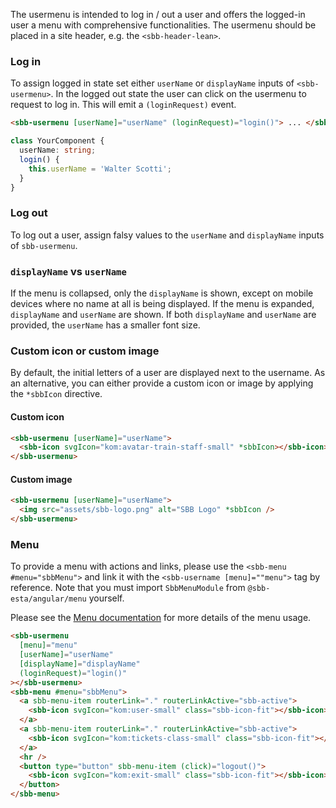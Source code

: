 The usermenu is intended to log in / out a user and offers the logged-in user a menu
with comprehensive functionalities. The usermenu should be placed in a site header, e.g. the `<sbb-header-lean>`.

### Log in

To assign logged in state set either `userName` or `displayName` inputs of `<sbb-usermenu>`.
In the logged out state the user can click on the usermenu to request to log in. This will emit a `(loginRequest)` event.

```html
<sbb-usermenu [userName]="userName" (loginRequest)="login()"> ... </sbb-usermenu>
```

```ts
class YourComponent {
  userName: string;
  login() {
    this.userName = 'Walter Scotti';
  }
}
```

### Log out

To log out a user, assign falsy values to the `userName` and `displayName` inputs of `sbb-usermenu`.

### `displayName` vs `userName`

If the menu is collapsed, only the `displayName` is shown, except on mobile devices where no name at all is being displayed.
If the menu is expanded, `displayName` and `userName` are shown.
If both `displayName` and `userName` are provided, the `userName` has a smaller font size.

### Custom icon or custom image

By default, the initial letters of a user are displayed next to the username.
As an alternative, you can either provide a custom icon or image by applying the `*sbbIcon` directive.

#### Custom icon

```html
<sbb-usermenu [userName]="userName">
  <sbb-icon svgIcon="kom:avatar-train-staff-small" *sbbIcon></sbb-icon>
</sbb-usermenu>
```

#### Custom image

```html
<sbb-usermenu [userName]="userName">
  <img src="assets/sbb-logo.png" alt="SBB Logo" *sbbIcon />
</sbb-usermenu>
```

### Menu

To provide a menu with actions and links, please use the `<sbb-menu #menu="sbbMenu">`
and link it with the `<sbb-username [menu]=""menu">` tag by reference.
Note that you must import `SbbMenuModule` from `@sbb-esta/angular/menu` yourself.

Please see the [Menu documentation](/angular/components/menu) for more details of the menu usage.

```html
<sbb-usermenu
  [menu]="menu"
  [userName]="userName"
  [displayName]="displayName"
  (loginRequest)="login()"
></sbb-usermenu>
<sbb-menu #menu="sbbMenu">
  <a sbb-menu-item routerLink="." routerLinkActive="sbb-active">
    <sbb-icon svgIcon="kom:user-small" class="sbb-icon-fit"></sbb-icon> Account
  </a>
  <a sbb-menu-item routerLink="." routerLinkActive="sbb-active">
    <sbb-icon svgIcon="kom:tickets-class-small" class="sbb-icon-fit"></sbb-icon> Orders
  </a>
  <hr />
  <button type="button" sbb-menu-item (click)="logout()">
    <sbb-icon svgIcon="kom:exit-small" class="sbb-icon-fit"></sbb-icon> Logout
  </button>
</sbb-menu>
```
